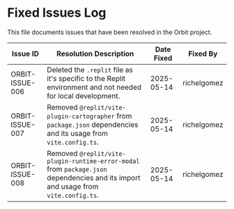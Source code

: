 # Fixed Issues Log

This file documents issues that have been resolved in the Orbit project.

| Issue ID | Resolution Description | Date Fixed | Fixed By |
|---|---|---|---|
| ORBIT-ISSUE-006 | Deleted the `.replit` file as it's specific to the Replit environment and not needed for local development. | 2025-05-14 | richelgomez |
| ORBIT-ISSUE-007 | Removed `@replit/vite-plugin-cartographer` from `package.json` dependencies and its usage from `vite.config.ts`. | 2025-05-14 | richelgomez |
| ORBIT-ISSUE-008 | Removed `@replit/vite-plugin-runtime-error-modal` from `package.json` dependencies and its import and usage from `vite.config.ts`. | 2025-05-14 | richelgomez |
